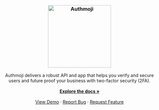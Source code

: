 <br />
<div align="center">
  <h3 align="center">
    <a href="https://authmoji.com">
      <img src="https://static.tildacdn.com/tild3635-3330-4766-b939-336635666338/Authmoji.svg" alt="Authmoji" width="200">
    </a>
  </h3>

  <p align="center">
    Authmoji delivers a robust API and app that helps you verify and secure users and future proof your business with two-factor security (2FA).
    <br />
    <br />
    <a href="https://docs.authmoji.com"><strong>Explore the docs »</strong></a>
    <br />
    <br />
    <a href="https://github.com/lottamus/next-authmoji/">View Demo</a>
    ·
    <a href="https://github.com/lottamus/authmoji-docs/issues">Report Bug</a>
    ·
    <a href="https://github.com/lottamus/authmoji-docs/issues">Request Feature</a>
  </p>
</div>
